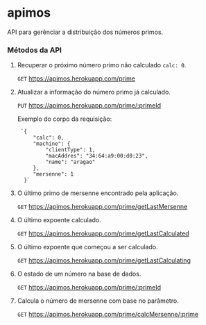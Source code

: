 # apimos
API para gerênciar a distribuição dos números primos.

### Métodos da API
1. Recuperar o próximo número primo não calculado `calc: 0`.

    `GET` https://apimos.herokuapp.com/prime

2. Atualizar a informação do número primo já calculado.

    `PUT` https://apimos.herokuapp.com/prime/:primeId
    
    Exemplo do corpo da requisição:
    
		`{
			"calc": 0,
			"machine": {
				"clientType": 1,
				"macAddres": "34:64:a9:00:d0:23",
				"name": "aragao"
			},
			"mersenne": 1
		 }`
     
3. O último primo de mersenne encontrado pela aplicação.

    `GET` https://apimos.herokuapp.com/prime/getLastMersenne
    
4. O último expoente calculado.

	`GET` https://apimos.herokuapp.com/prime/getLastCalculated
	
5. O último expoente que começou a ser calculado.

	`GET` https://apimos.herokuapp.com/prime/getLastCalculating
	
6. O estado de um número na base de dados.

	`GET` https://apimos.herokuapp.com/prime/:primeId
	
7. Calcula o número de mersenne com base no parâmetro.

	`GET` https://apimos.herokuapp.com/prime/calcMersenne/:prime
